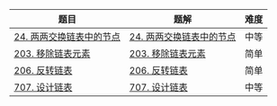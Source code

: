 | 题目                                                         | 题解                                                         | 难度 |
| ------------------------------------------------------------ | ------------------------------------------------------------ | ---- |
| [24. 两两交换链表中的节点](https://leetcode.cn/problems/swap-nodes-in-pairs/description/) | [24. 两两交换链表中的节点](https://github.com/Hipopaaaaa/MyLeetcode/blob/main/question/21-30/24.%20%E4%B8%A4%E4%B8%A4%E4%BA%A4%E6%8D%A2%E9%93%BE%E8%A1%A8%E4%B8%AD%E7%9A%84%E8%8A%82%E7%82%B9.md) | 中等 |
| [203. 移除链表元素](https://leetcode.cn/problems/remove-linked-list-elements/) | [203. 移除链表元素](https://github.com/Hipopaaaaa/MyLeetcode/blob/main/question/201-210/203.%20%E7%A7%BB%E9%99%A4%E9%93%BE%E8%A1%A8%E5%85%83%E7%B4%A0.md) | 简单 |
| [206. 反转链表](https://leetcode.cn/problems/reverse-linked-list/description/) | [206. 反转链表](https://github.com/Hipopaaaaa/MyLeetcode/blob/main/question/201-210/206.%20%E5%8F%8D%E8%BD%AC%E9%93%BE%E8%A1%A8.md) | 简单 |
| [707. 设计链表](https://leetcode.cn/problems/design-linked-list/) | [707. 设计链表](https://github.com/Hipopaaaaa/MyLeetcode/blob/main/question/701-710/707.%20%E8%AE%BE%E8%AE%A1%E9%93%BE%E8%A1%A8.md) | 中等 |